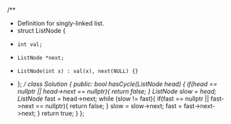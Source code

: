 /**
 * Definition for singly-linked list.
 * struct ListNode {
 *     int val;
 *     ListNode *next;
 *     ListNode(int x) : val(x), next(NULL) {}
 * };
 */
class Solution {
public:
    bool hasCycle(ListNode *head) {
        if(head == nullptr || head->next == nullptr){
            return false;
        }
        ListNode* slow = head;
        ListNode* fast = head->next;
        while (slow != fast){
            if(fast == nullptr || fast->next == nullptr){
                return false;
            }
            slow = slow->next;
            fast = fast->next->next;
        }
        return true;
    }
};
